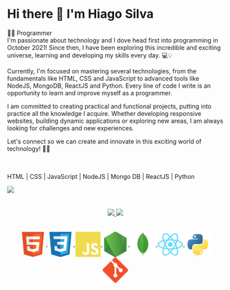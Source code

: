 # Hi there 👋 I'm Hiago Silva

<p>
👨‍💻 Programmer <br>I'm passionate about technology and I dove head first into programming in October 2021! Since then, I have been exploring this incredible and exciting universe, learning and developing my skills every day. 💻💡

Currently, I'm focused on mastering several technologies, from the fundamentals like HTML, CSS and JavaScript to advanced tools like NodeJS, MongoDB, ReactJS and Python. Every line of code I write is an opportunity to learn and improve myself as a programmer.

I am committed to creating practical and functional projects, putting into practice all the knowledge I acquire. Whether developing responsive websites, building dynamic applications or exploring new areas, I am always looking for challenges and new experiences.

Let's connect so we can create and innovate in this exciting world of technology! 🚀🌟
<br>
<br>

<br>
 HTML | CSS | JavaScript | NodeJS | Mongo DB | ReactJS | Python
</p>

<div>
  <a href="https://www.linkedin.com/in/hiago-silva-119711224/" target="_blank"><img src="https://img.shields.io/badge/-LinkedIn-%230077B5?style=for-the-badge&logo=linkedin&logoColor=white" target="_blank"></a> 
</div>

<br>

<br>

<div align="center">
  <a href="https://github.com/HiagoSilvaAnjos">
  <img height="180em" src="https://github-readme-stats.vercel.app/api?username=HiagoSilvaAnjos&show_icons=true&theme=algolia&include_all_commits=true&count_private=true"/>
  <img height="180em" src="https://github-readme-stats.vercel.app/api/top-langs/?username=HiagoSilvaAnjos&layout=compact&langs_count=7&theme=algolia"/>
</div>

<br/>

<div align="center" style="display: inline_block"><br>
  <img align="center" alt="Hiago-HTML" height="60" width="60" src="https://raw.githubusercontent.com/devicons/devicon/master/icons/html5/html5-original.svg">
  <img align="center" alt="Hiago-CSS" height="60" width="60" src="https://raw.githubusercontent.com/devicons/devicon/master/icons/css3/css3-original.svg">
  <img align="center" alt="Hiago-Js" height="60" width="60" src="https://raw.githubusercontent.com/devicons/devicon/master/icons/javascript/javascript-plain.svg">
  <img align="center" alt="Hiago-Js" height="60" width="60" src="https://raw.githubusercontent.com/devicons/devicon/master/icons/nodejs/nodejs-original.svg">
  <img align="center" alt="Hiago-Js" height="60" width="60" src="https://raw.githubusercontent.com/devicons/devicon/master/icons/mongodb/mongodb-original.svg">
  <img align="center" alt="Hiago-Js" height="60" width="60" src="https://raw.githubusercontent.com/devicons/devicon/master/icons/react/react-original.svg">
  <img align="center" alt="Hiago-Js" height="60" width="60" src="https://raw.githubusercontent.com/devicons/devicon/master/icons/python/python-original.svg">
  <img align="center" alt="Hiago-Js" height="60" width="60" src="https://raw.githubusercontent.com/devicons/devicon/master/icons/git/git-plain.svg">
</div>
